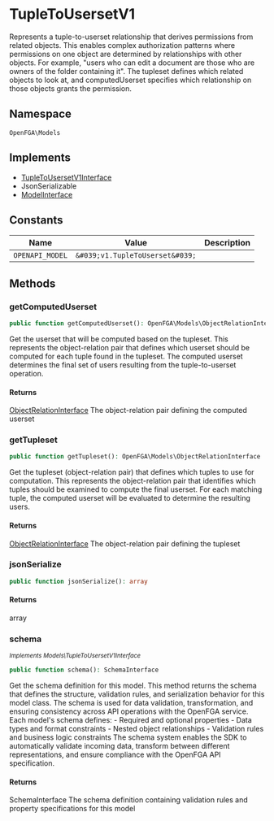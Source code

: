 # TupleToUsersetV1

Represents a tuple-to-userset relationship that derives permissions from related objects. This enables complex authorization patterns where permissions on one object are determined by relationships with other objects. For example, &quot;users who can edit a document are those who are owners of the folder containing it&quot;. The tupleset defines which related objects to look at, and computedUserset specifies which relationship on those objects grants the permission.

## Namespace
`OpenFGA\Models`

## Implements
* [TupleToUsersetV1Interface](Models/TupleToUsersetV1Interface.md)
* JsonSerializable
* [ModelInterface](Models/ModelInterface.md)

## Constants
| Name | Value | Description |
|------|-------|-------------|
| `OPENAPI_MODEL` | `&#039;v1.TupleToUserset&#039;` |  |


## Methods
### getComputedUserset


```php
public function getComputedUserset(): OpenFGA\Models\ObjectRelationInterface
```

Get the userset that will be computed based on the tupleset. This represents the object-relation pair that defines which userset should be computed for each tuple found in the tupleset. The computed userset determines the final set of users resulting from the tuple-to-userset operation.


#### Returns
[ObjectRelationInterface](Models/ObjectRelationInterface.md)
 The object-relation pair defining the computed userset

### getTupleset


```php
public function getTupleset(): OpenFGA\Models\ObjectRelationInterface
```

Get the tupleset (object-relation pair) that defines which tuples to use for computation. This represents the object-relation pair that identifies which tuples should be examined to compute the final userset. For each matching tuple, the computed userset will be evaluated to determine the resulting users.


#### Returns
[ObjectRelationInterface](Models/ObjectRelationInterface.md)
 The object-relation pair defining the tupleset

### jsonSerialize


```php
public function jsonSerialize(): array
```



#### Returns
array

### schema

*<small>Implements Models\TupleToUsersetV1Interface</small>*  

```php
public function schema(): SchemaInterface
```

Get the schema definition for this model. This method returns the schema that defines the structure, validation rules, and serialization behavior for this model class. The schema is used for data validation, transformation, and ensuring consistency across API operations with the OpenFGA service. Each model&#039;s schema defines: - Required and optional properties - Data types and format constraints - Nested object relationships - Validation rules and business logic constraints The schema system enables the SDK to automatically validate incoming data, transform between different representations, and ensure compliance with the OpenFGA API specification.


#### Returns
SchemaInterface
 The schema definition containing validation rules and property specifications for this model

